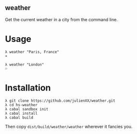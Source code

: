 weather
---

Get the current weather in a city from the command line.

Usage
===

```
λ weather "Paris, France"
☀️
```

```
λ weather "London"
💦
```

Installation
===

```shell
λ git clone https://github.com/julienXX/weather.git
λ cd hs-weather
λ cabal sandbox init
λ cabal install
λ cabal build
```

Then copy `dist/build/weather/weather` wherever it fancies you.
